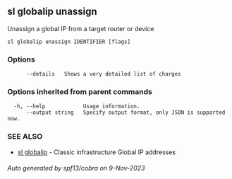## sl globalip unassign

Unassign a global IP from a target router or device

```
sl globalip unassign IDENTIFIER [flags]
```

### Options

```
      --details   Shows a very detailed list of charges
```

### Options inherited from parent commands

```
  -h, --help            Usage information.
      --output string   Specify output format, only JSON is supported now.
```

### SEE ALSO

* [sl globalip](sl_globalip.md)	 - Classic infrastructure Global IP addresses

###### Auto generated by spf13/cobra on 9-Nov-2023
